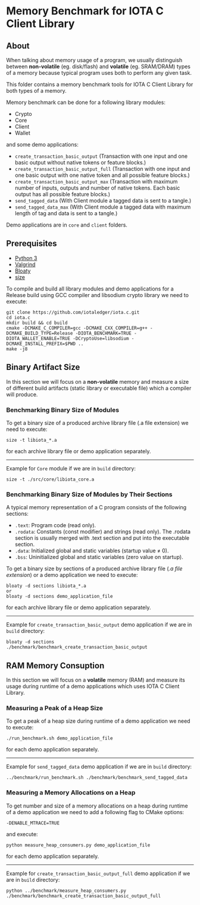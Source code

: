 # Memory Benchmark for IOTA C Client Library

## About

When talking about memory usage of a program, we usually distinguish between **non-volatile** (eg. disk/flash) and
**volatile** (eg. SRAM/DRAM) types of a memory because typical program uses both to perform any given task.

This folder contains a memory benchmark tools for IOTA C Client Library for both types of a memory.

Memory benchmark can be done for a following library modules:
- Crypto
- Core
- Client
- Wallet

and some demo applications:
- `create_transaction_basic_output` (Transaction with one input and one basic output without native tokens or feature blocks.)
- `create_transaction_basic_output_full` (Transaction with one input and one basic output with one native token and all possible feature blocks.)
- `create_transaction_basic_output_max` (Transaction with maximum number of inputs, outputs and number of native tokens. Each basic output has all possible feature blocks.)
- `send_tagged_data` (With Client module a tagged data is sent to a tangle.)
- `send_tagged_data_max` (With Client module a tagged data with maximum length of tag and data is sent to a tangle.)

Demo applications are in `core` and `client` folders.

## Prerequisites

* [Python 3](https://www.python.org)
* [Valgrind](https://valgrind.org)
* [Bloaty](https://github.com/google/bloaty)
* [size](https://man7.org/linux/man-pages/man1/size.1.html)

To compile and build all library modules and demo applications for a Release build using GCC compiler and libsodium crypto library we need to execute:

```shell
git clone https://github.com/iotaledger/iota.c.git
cd iota.c
mkdir build && cd build
cmake -DCMAKE_C_COMPILER=gcc -DCMAKE_CXX_COMPILER=g++ -DCMAKE_BUILD_TYPE=Release -DIOTA_BENCHMARK=TRUE -DIOTA_WALLET_ENABLE=TRUE -DCryptoUse=libsodium -DCMAKE_INSTALL_PREFIX=$PWD ..
make -j8
```

## Binary Artifact Size

In this section we will focus on a **non-volatile** memory and measure a size of different build artifacts (static
library or executable file) which a compiler will produce.

### Benchmarking Binary Size of Modules

To get a binary size of a produced archive library file (.a file extension) we need to execute:
```shell
size -t libiota_*.a
```
for each archive library file or demo application separately.

---

Example for `Core` module if we are in `build` directory:
```shell
size -t ./src/core/libiota_core.a
```

### Benchmarking Binary Size of Modules by Their Sections

A typical memory representation of a C program consists of the following sections:
- `.text`: Program code (read only).
- `.rodata`: Constants (const modifier) and strings (read only). The .rodata section is usually merged with .text section and put into the executable section.
- `.data`: Initialized global and static variables (startup value ≠ 0).
- `.bss`: Uninitialized global and static variables (zero value on startup).

To get a binary size by sections of a produced archive library file (*.a file extension*) or a demo application we need to execute:
```shell
bloaty -d sections libiota_*.a
or
bloaty -d sections demo_application_file
```
for each archive library file or demo application separately.

---

Example for `create_transaction_basic_output` demo application if we are in `build` directory:
```shell
bloaty -d sections ./benchmark/benchmark_create_transaction_basic_output
```

## RAM Memory Consuption

In this section we will focus on a **volatile** memory (RAM) and measure its usage during runtime of a demo
applications which uses IOTA C Client Library.

### Measuring a Peak of a Heap Size

To get a peak of a heap size during runtime of a demo application we need to execute:
```shell
./run_benchmark.sh demo_application_file
```
for each demo application separately.

---

Example for `send_tagged_data` demo application if we are in `build` directory:
```shell
../benchmark/run_benchmark.sh ./benchmark/benchmark_send_tagged_data
```

### Measuring a Memory Allocations on a Heap

To get number and size of a memory allocations on a heap during runtime of a demo application we need to add a following flag to CMake options:
```shell
-DENABLE_MTRACE=TRUE
```
and execute:
```shell
python measure_heap_consumers.py demo_application_file
```
for each demo application separately.

---

Example for `create_transaction_basic_output_full` demo application if we are in `build` directory:
```shell
python ../benchmark/measure_heap_consumers.py ./benchmark/benchmark_create_transaction_basic_output_full
```
